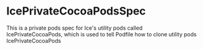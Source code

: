 # IcePrivateCocoaPodsSpec
This is a private pods spec for Ice's utility pods called IcePrivateCocoaPods, which is used to tell Podfile how to clone 
utility pods IcePrivateCocoaPods
